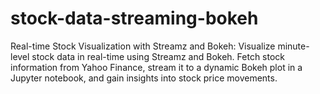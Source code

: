 # stock-data-streaming-bokeh
Real-time Stock Visualization with Streamz and Bokeh: Visualize minute-level stock data in real-time using Streamz and Bokeh. Fetch stock information from Yahoo Finance, stream it to a dynamic Bokeh plot in a Jupyter notebook, and gain insights into stock price movements.
